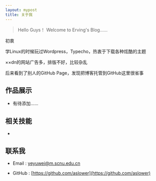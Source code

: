 ```yaml
---
layout: mypost
title: 关于我
---
```


> Hello Guys！
> Welcome to Erving's Blog......

初衷

学Linux的时候玩过Wordpress，Typecho，热衷于下载各种炫酷的主题

××dn的网站广告多，排版不好，比较杂乱

后来看到了别人的GitHub Page，发现把博客托管到GitHub这里很省事




## 作品展示

+ 有待添加......

## 相关技能

+ 

## 联系我


+ Email : [yeyuwei@m.scnu.edu.cn](http://mail.qq.com/cgi-bin/qm_share?t=qm_mailme&email=YBQNAQkaBSAREU4DDw0)

+ GitHub : [https://github.com/aslower](https://github.com/aslower)
